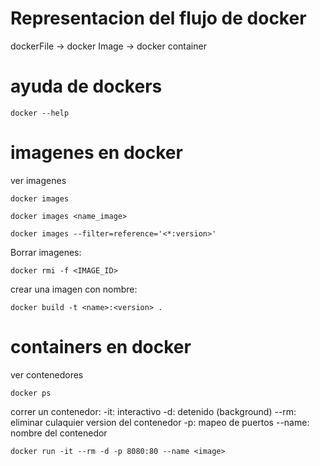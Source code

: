 # Representacion del flujo de docker

dockerFile -> docker Image -> docker container


# ayuda de dockers 

```shell
docker --help
```

# imagenes en docker

ver imagenes 
```shell
docker images

docker images <name_image>

docker images --filter=reference='<*:version>'
```
Borrar imagenes:

```shell
docker rmi -f <IMAGE_ID>
```

crear una  imagen con nombre:

```shell
docker build -t <name>:<version> .
```

# containers en docker

ver contenedores 

```shell
docker ps
```

correr  un contenedor:
-it: interactivo
-d: detenido (background)
--rm: eliminar culaquier version del contenedor
-p: mapeo de puertos
--name: nombre del contenedor

```shell
docker run -it --rm -d -p 8080:80 --name <image>
```

